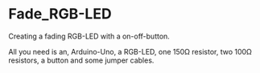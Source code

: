 # Fade_RGB-LED
Creating a fading RGB-LED with a on-off-button.

All you need is an, Arduino-Uno, a RGB-LED, one 150Ω resistor, two 100Ω resistors, a button and some jumper cables.
